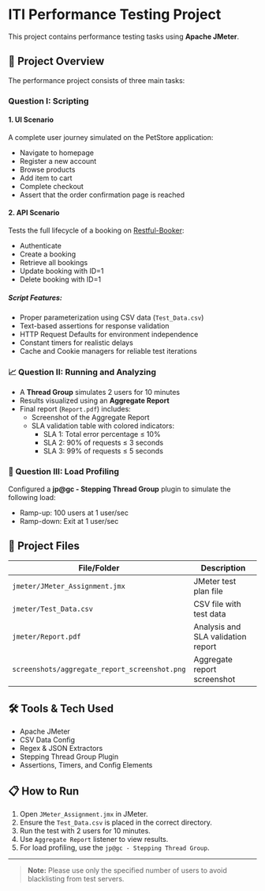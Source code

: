 # ITI Performance Testing Project

This project contains performance testing tasks using **Apache JMeter**.

## 📌 Project Overview

The performance project consists of three main tasks:

### Question I: Scripting

#### 1. UI Scenario
A complete user journey simulated on the PetStore application:
- Navigate to homepage
- Register a new account
- Browse products
- Add item to cart
- Complete checkout
- Assert that the order confirmation page is reached

#### 2. API Scenario
Tests the full lifecycle of a booking on [Restful-Booker](https://restful-booker.herokuapp.com):
- Authenticate
- Create a booking
- Retrieve all bookings
- Update booking with ID=1
- Delete booking with ID=1

##### Script Features:
- Proper parameterization using CSV data (`Test_Data.csv`)
- Text-based assertions for response validation
- HTTP Request Defaults for environment independence
- Constant timers for realistic delays
- Cache and Cookie managers for reliable test iterations

### 📈 Question II: Running and Analyzing

- A **Thread Group** simulates 2 users for 10 minutes
- Results visualized using an **Aggregate Report**
- Final report (`Report.pdf`) includes:
  - Screenshot of the Aggregate Report
  - SLA validation table with colored indicators:
    - SLA 1: Total error percentage ≤ 10%
    - SLA 2: 90% of requests ≤ 3 seconds
    - SLA 3: 99% of requests ≤ 5 seconds

### 🔁 Question III: Load Profiling

Configured a **jp@gc - Stepping Thread Group** plugin to simulate the following load:
- Ramp-up: 100 users at 1 user/sec
- Ramp-down: Exit at 1 user/sec

## 📁 Project Files

| File/Folder         | Description |
|---------------------|-------------|
| `jmeter/JMeter_Assignment.jmx` | JMeter test plan file |
| `jmeter/Test_Data.csv`         | CSV file with test data |
| `jmeter/Report.pdf`            | Analysis and SLA validation report |
| `screenshots/aggregate_report_screenshot.png` | Aggregate report screenshot |

## 🛠 Tools & Tech Used
- Apache JMeter
- CSV Data Config
- Regex & JSON Extractors
- Stepping Thread Group Plugin
- Assertions, Timers, and Config Elements

## 📋 How to Run
1. Open `JMeter_Assignment.jmx` in JMeter.
2. Ensure the `Test_Data.csv` is placed in the correct directory.
3. Run the test with 2 users for 10 minutes.
4. Use `Aggregate Report` listener to view results.
5. For load profiling, use the `jp@gc - Stepping Thread Group`.


---

> **Note:** Please use only the specified number of users to avoid blacklisting from test servers.
